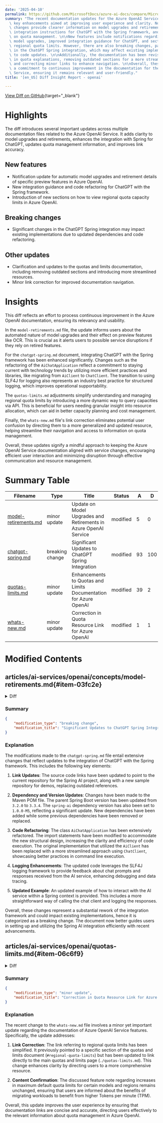 ```yaml
---
date: '2025-04-10'
permalink: https://github.com/MicrosoftDocs/azure-ai-docs/compare/MicrosoftDocs:24b31df...MicrosoftDocs:a9279bd
summary: "The recent documentation updates for the Azure OpenAI Service include several\
  \ key enhancements aimed at improving user experience and clarity. Notably, the\
  \ changes provide clearer information on model upgrades and retirements, better\
  \ integration instructions for ChatGPT with the Spring framework, and updated details\
  \ on quota management. \n\nNew features include notifications regarding automated\
  \ model upgrades, improved integration guidance for ChatGPT, and sections detailing\
  \ regional quota limits. However, there are also breaking changes, particularly\
  \ in the ChatGPT Spring integration, which may affect existing implementations due\
  \ to code updates. \n\nAdditionally, the documentation has been revised for clarity\
  \ in quota explanations, removing outdated sections for a more streamlined approach,\
  \ and correcting minor links to enhance navigation. \n\nOverall, these updates reflect\
  \ a commitment to continuous improvement in the documentation for the Azure OpenAI\
  \ Service, ensuring it remains relevant and user-friendly."
title: '[en_US] Diff Insight Report - openai'

---
```


[View Diff on GitHub](https://github.com/MicrosoftDocs/azure-ai-docs/compare/MicrosoftDocs:24b31df...MicrosoftDocs:a9279bd){target="_blank"}

# Highlights

The diff introduces several important updates across multiple documentation files related to the Azure OpenAI Service. It adds clarity to model upgrades and retirements, enhances the integration with Spring for ChatGPT, updates quota management information, and improves link accuracy.

## New features

- Notification update for automatic model upgrades and retirement details of specific preview features in Azure OpenAI.
- New integration guidance and code refactoring for ChatGPT with the Spring framework.
- Introduction of new sections on how to view regional quota capacity limits in Azure OpenAI.

## Breaking changes

- Significant changes in the ChatGPT Spring integration may impact existing implementations due to updated dependencies and code refactoring.

## Other updates

- Clarification and updates to the quotas and limits documentation, including removing outdated sections and introducing more streamlined resources.
- Minor link correction for improved documentation navigation.

# Insights

This diff reflects an effort to process continuous improvement in the Azure OpenAI documentation, ensuring its relevancy and usability.

In the `model-retirements.md` file, the update informs users about the automated nature of model upgrades and their effect on preview features like OCR. This is crucial as it alerts users to possible service disruptions if they rely on retired features.

For the `chatgpt-spring.md` document, integrating ChatGPT with the Spring framework has been enhanced significantly. Changes such as the refactoring of the `AiChatApplication` reflect a commitment to staying current with technology trends by utilizing more efficient practices and libraries, like migrating from `AiClient` to `ChatClient`. The transition to using SLF4J for logging also represents an industry best practice for structured logging, which improves operational supportability.

The `quotas-limits.md` adjustments simplify understanding and managing regional quota limits by introducing a more dynamic way to query capacities via API. This is beneficial for users needing granular insight into resource allocation, which can aid in better capacity planning and cost management.

Finally, the `whats-new.md` file's link correction eliminates potential user confusion by directing them to a more generalized and updated resource, helping streamline their navigation and access to information on quota management.

Overall, these updates signify a mindful approach to keeping the Azure OpenAI Service documentation aligned with service changes, encouraging efficient user interaction and minimizing disruption through effective communication and resource management.

# Summary Table
|  Filename  | Type |    Title    | Status | A  | D  | M  |
|------------|------|-------------|--------|----|----|----|
| [model-retirements.md](#item-03fc2e) | minor update | Update on Model Upgrades and Retirements in Azure OpenAI Service | modified | 5 | 0 | 5 | 
| [chatgpt-spring.md](#item-114b66) | breaking change | Significant Updates to ChatGPT Spring Integration | modified | 93 | 100 | 193 | 
| [quotas-limits.md](#item-06c6f9) | minor update | Enhancements to Quotas and Limits Documentation for Azure OpenAI | modified | 39 | 2 | 41 | 
| [whats-new.md](#item-53303b) | minor update | Correction in Quota Resource Link for Azure OpenAI | modified | 1 | 1 | 2 | 


# Modified Contents
## articles/ai-services/openai/concepts/model-retirements.md{#item-03fc2e}

<details>
<summary>Diff</summary>
````diff
@@ -118,6 +118,11 @@ These models are currently available for use in Azure OpenAI Service.
 
  **<sup>1</sup>** We'll notify all customers with these preview deployments at least 30 days before the start of the upgrades. We'll publish an upgrade schedule detailing the order of regions and model versions that we'll follow during the upgrades, and link to that schedule from here.
 
+> [!TIP]
+> **Will a model upgrade happen if the new model version is not yet available in that region?**
+>
+> Yes, even in cases where the latest model version is not yet available in a region, we will automatically upgrade deployments during the scheduled upgrade window. For more information, see [Azure OpenAI model versions](/azure/ai-services/openai/concepts/model-versions#will-a-model-upgrade-happen-if-the-new-model-version-is-not-yet-available-in-that-region).
+
 > [!IMPORTANT]
 > Vision enhancements preview features including Optical Character Recognition (OCR), object grounding, video prompts will be retired and no longer available once `gpt-4` Version: `vision-preview` is upgraded to `turbo-2024-04-09`. If you're currently relying on any of these preview features, this automatic model upgrade will be a breaking change.
 
````
</details>

### Summary

```json
{
    "modification_type": "minor update",
    "modification_title": "Update on Model Upgrades and Retirements in Azure OpenAI Service"
}
```

### Explanation
The modification involves an update to the document concerning model upgrades and feature retirements within the Azure OpenAI Service. Five lines were added to provide clarification on two key points: 

1. **Model Upgrade Notification**: A note reinforces that if a new model version is not available in a specific region at the time of upgrade, the deployment will still proceed automatically during the scheduled upgrade window.
   
2. **Retirement of Preview Features**: It is emphasized that certain preview features, such as Optical Character Recognition (OCR) and others, will be retired following the upgrade to `gpt-4` version `vision-preview`. This will result in a breaking change for users reliant on these features.

Overall, this update aims to enhance user understanding about upcoming changes to model deployments and the implications of relying on specific preview features in the Azure OpenAI ecosystem.

## articles/ai-services/openai/includes/chatgpt-spring.md{#item-114b66}

<details>
<summary>Diff</summary>
````diff
@@ -8,7 +8,7 @@ ms.author: mbullwin
 ms.date: 11/27/2023
 ---
 
-[Source code](https://github.com/spring-projects-experimental/spring-ai) | [Artifacts (Maven)](https://repo.spring.io/ui/native/snapshot/org/springframework/experimental/ai/spring-ai-openai-spring-boot-starter/0.7.0-SNAPSHOT) | [Sample](https://github.com/rd-1-2022/ai-azure-openai-prompt-roles)
+[Source code](https://github.com/spring-projects/spring-ai) | [Artifacts (Maven)](https://repo.spring.io/ui/native/snapshot/org/springframework/experimental/ai/spring-ai-openai-spring-boot-starter/0.7.0-SNAPSHOT) | [Sample](https://github.com/Azure-Samples/spring-ai-samples/tree/main/ai-chat-demo)
 
 ## Prerequisites
 
@@ -75,56 +75,68 @@ ai-chat-demo/
    ```xml
    <?xml version="1.0" encoding="UTF-8"?>
    <project xmlns="http://maven.apache.org/POM/4.0.0" xmlns:xsi="http://www.w3.org/2001/XMLSchema-instance"
-       xsi:schemaLocation="http://maven.apache.org/POM/4.0.0 https://maven.apache.org/xsd/maven-4.0.0.xsd">
-       <modelVersion>4.0.0</modelVersion>
-       <parent>
-           <groupId>org.springframework.boot</groupId>
-           <artifactId>spring-boot-starter-parent</artifactId>
-           <version>3.2.0</version>
-           <relativePath/> <!-- lookup parent from repository -->
-       </parent>
-       <groupId>com.example</groupId>
-       <artifactId>ai-chat-demo</artifactId>
-       <version>0.0.1-SNAPSHOT</version>
-       <name>AIChat</name>
-       <description>Demo project for Spring Boot</description>
-       <properties>
-           <java.version>17</java.version>
-       </properties>
-       <dependencies>
-           <dependency>
+         xsi:schemaLocation="http://maven.apache.org/POM/4.0.0 https://maven.apache.org/xsd/maven-4.0.0.xsd">
+      <modelVersion>4.0.0</modelVersion>
+      <parent>
+         <groupId>org.springframework.boot</groupId>
+         <artifactId>spring-boot-starter-parent</artifactId>
+         <version>3.3.4</version>
+         <relativePath/> <!-- lookup parent from repository -->
+      </parent>
+      <groupId>com.example</groupId>
+      <artifactId>ai-chat-demo</artifactId>
+      <version>0.0.1-SNAPSHOT</version>
+      <name>AIChat</name>
+      <description>Demo project for Spring Boot</description>
+      <properties>
+         <java.version>17</java.version>
+         <spring-ai.version>1.0.0-M5</spring-ai.version>
+      </properties>
+      <dependencies>
+         <dependency>
+            <groupId>org.springframework.boot</groupId>
+            <artifactId>spring-boot-starter</artifactId>
+         </dependency>
+         <dependency>
+            <groupId>org.springframework.ai</groupId>
+            <artifactId>spring-ai-azure-openai-spring-boot-starter</artifactId>
+         </dependency>
+         <dependency>
+            <groupId>org.springframework.boot</groupId>
+            <artifactId>spring-boot-starter-test</artifactId>
+            <scope>test</scope>
+         </dependency>
+      </dependencies>
+      <dependencyManagement>
+         <dependencies>
+            <dependency>
+               <groupId>org.springframework.ai</groupId>
+               <artifactId>spring-ai-bom</artifactId>
+               <version>${spring-ai.version}</version>
+               <type>pom</type>
+               <scope>import</scope>
+            </dependency>
+         </dependencies>
+      </dependencyManagement>
+      <build>
+         <plugins>
+            <plugin>
                <groupId>org.springframework.boot</groupId>
-               <artifactId>spring-boot-starter</artifactId>
-           </dependency>
-           <dependency>
-               <groupId>org.springframework.experimental.ai</groupId>
-               <artifactId>spring-ai-azure-openai-spring-boot-starter</artifactId>
-               <version>0.7.0-SNAPSHOT</version>
-           </dependency>
-           <dependency>
-               <groupId>org.springframework.boot</groupId>
-               <artifactId>spring-boot-starter-test</artifactId>
-               <scope>test</scope>
-           </dependency>
-       </dependencies>
-       <build>
-           <plugins>
-               <plugin>
-                   <groupId>org.springframework.boot</groupId>
-                   <artifactId>spring-boot-maven-plugin</artifactId>
-               </plugin>
-           </plugins>
-       </build>
-       <repositories>
-           <repository>
-               <id>spring-snapshots</id>
-               <name>Spring Snapshots</name>
-               <url>https://repo.spring.io/snapshot</url>
-               <releases>
-                   <enabled>false</enabled>
-               </releases>
-           </repository>
-       </repositories>
+               <artifactId>spring-boot-maven-plugin</artifactId>
+            </plugin>
+         </plugins>
+      </build>
+      <repositories>
+         <repository>
+            <id>spring-milestones</id>
+            <name>Spring Milestones</name>
+            <url>https://repo.spring.io/milestone</url>
+            <snapshots>
+               <enabled>false</enabled>
+            </snapshots>
+         </repository>
+      </repositories>
+
    </project>
    ```
 
@@ -133,55 +145,36 @@ ai-chat-demo/
    ```java
    package com.example.aichatdemo;
 
-   import java.util.ArrayList;
-   import java.util.List;
-
-   import org.springframework.ai.client.AiClient;
-   import org.springframework.ai.prompt.Prompt;
-   import org.springframework.ai.prompt.messages.ChatMessage;
-   import org.springframework.ai.prompt.messages.Message;
-   import org.springframework.ai.prompt.messages.MessageType;
-   import org.springframework.beans.factory.annotation.Autowired;
+   import org.slf4j.Logger;
+   import org.slf4j.LoggerFactory;
+   import org.springframework.ai.chat.client.ChatClient;
    import org.springframework.boot.CommandLineRunner;
    import org.springframework.boot.SpringApplication;
    import org.springframework.boot.autoconfigure.SpringBootApplication;
+   import org.springframework.context.annotation.Bean;
 
    @SpringBootApplication
-   public class AiChatApplication implements CommandLineRunner
-   {
-       private static final String ROLE_INFO_KEY = "role";
-
-       @Autowired
-       private AiClient aiClient;
-
-       public static void main(String[] args) {
-           SpringApplication.run(AiChatApplication.class, args);
-       }
-
-       @Override
-       public void run(String... args) throws Exception
-       {
-           System.out.println(String.format("Sending chat prompts to AI service. One moment please...\r\n"));
-
-           final List<Message> msgs = new ArrayList<>();
-
-           msgs.add(new ChatMessage(MessageType.SYSTEM, "You are a helpful assistant"));
-           msgs.add(new ChatMessage(MessageType.USER, "Does Azure OpenAI support customer managed keys?"));
-           msgs.add(new ChatMessage(MessageType.ASSISTANT, "Yes, customer managed keys are supported by Azure OpenAI?"));
-           msgs.add(new ChatMessage(MessageType.USER, "Do other Azure AI services support this too?"));
-
-           final var resps = aiClient.generate(new Prompt(msgs));
-
-           System.out.println(String.format("Prompt created %d generated response(s).", resps.getGenerations().size()));
-
-           resps.getGenerations().stream()
-             .forEach(gen -> {
-                 final var role = gen.getInfo().getOrDefault(ROLE_INFO_KEY, MessageType.ASSISTANT.getValue());
-
-                 System.out.println(String.format("Generated respose from \"%s\": %s", role, gen.getText()));
-             });
-       }
-
+   public class AiChatApplication {
+
+      private static final Logger log = LoggerFactory.getLogger(AiChatApplication.class);
+
+      public static void main(String[] args) {
+         SpringApplication.run(AiChatApplication.class, args);
+      }
+
+      @Bean
+      CommandLineRunner commandLineRunner(ChatClient.Builder builder) {
+         return args -> {
+            var chatClient = builder.build();
+            log.info("Sending chat prompts to AI service. One moment please...");
+            String response = chatClient.prompt()
+                  .user("What was Microsoft's original internal codename for the project that eventually became Azure?")
+                  .call()
+                  .content();
+
+            log.info("Response: {}", response);
+         };
+      }
    }
    ```
 
@@ -203,14 +196,14 @@ ai-chat-demo/
  \\/  ___)| |_)| | | | | || (_| |  ) ) ) )
   '  |____| .__|_| |_|_| |_\__, | / / / /
  =========|_|==============|___/=/_/_/_/
- :: Spring Boot ::                (v3.1.5)
 
-2023-11-07T13:31:10.884-06:00  INFO 6248 --- [           main] c.example.aichatdemo.AiChatApplication   : No active profile set, falling back to 1 default profile: "default"
-2023-11-07T13:31:11.595-06:00  INFO 6248 --- [           main] c.example.aichatdemo.AiChatApplication   : Started AiChatApplication in 0.994 seconds (process running for 1.28)
-Sending chat prompts to AI service. One moment please...
+ :: Spring Boot ::                (v3.3.4)
 
-Prompt created 1 generated response(s).
-Generated respose from "assistant": Yes, other Azure AI services also support customer managed keys. Azure AI Services, Azure Machine Learning, and other AI services in Azure provide options for customers to manage and control their encryption keys. This allows customers to have greater control over their data and security.
+2025-03-14T13:35:30.145-04:00  INFO 93252 --- [AIChat] [           main] c.example.aichatdemo.AiChatApplication   : Starting AiChatApplication using Java 23.0.2 with PID 93252 (/Users/vega/dev/msft/spring-ai-samples/ai-chat-demo/target/classes started by vega in /Users/vega/dev/msft/spring-ai-samples/ai-chat-demo)
+2025-03-14T13:35:30.146-04:00  INFO 93252 --- [AIChat] [           main] c.example.aichatdemo.AiChatApplication   : No active profile set, falling back to 1 default profile: "default"
+2025-03-14T13:35:30.500-04:00  INFO 93252 --- [AIChat] [           main] c.example.aichatdemo.AiChatApplication   : Started AiChatApplication in 0.445 seconds (process running for 0.633)
+2025-03-14T13:35:30.501-04:00  INFO 93252 --- [AIChat] [           main] c.example.aichatdemo.AiChatApplication   : Sending chat prompts to AI service. One moment please...
+2025-03-14T13:35:31.950-04:00  INFO 93252 --- [AIChat] [           main] c.example.aichatdemo.AiChatApplication   : Response: Microsoft's original internal codename for the project that eventually became Azure was "Project Red Dog." This initiative ultimately led to the development and launch of the Microsoft Azure cloud computing platform.
 ```
 
 
````
</details>

### Summary

```json
{
    "modification_type": "breaking change",
    "modification_title": "Significant Updates to ChatGPT Spring Integration"
}
```

### Explanation
The modifications made to the `chatgpt-spring.md` file entail extensive changes that reflect updates to the integration of ChatGPT with the Spring framework. This includes the following key elements:

1. **Link Updates**: The source code links have been updated to point to the current repository for the Spring AI project, along with a new sample repository for demos, replacing outdated references.

2. **Dependency and Version Updates**: Changes have been made to the Maven POM file. The parent Spring Boot version has been updated from `3.2.0` to `3.3.4`. The `spring-ai` dependency version has also been set to `1.0.0-M5`, reflecting a significant update. New dependencies have been added while some previous dependencies have been removed or replaced.

3. **Code Refactoring**: The class `AiChatApplication` has been extensively refactored. The import statements have been modified to accommodate the new structural design, increasing the clarity and efficiency of code execution. The original implementation that utilized the `AiClient` has been replaced with a more streamlined approach using `ChatClient`, showcasing better practices in command line execution.

4. **Logging Enhancements**: The updated code leverages the SLF4J logging framework to provide feedback about chat prompts and responses received from the AI service, enhancing debugging and data tracing.

5. **Updated Example**: An updated example of how to interact with the AI service within a Spring context is provided. This includes a more straightforward way of calling the chat client and logging the responses.

Overall, these changes represent a substantial rework of the integration framework and could impact existing implementations, hence it is categorized as a breaking change. The document now better guides users in setting up and utilizing the Spring AI integration efficiently with recent advancements.

## articles/ai-services/openai/quotas-limits.md{#item-06c6f9}

<details>
<summary>Diff</summary>
````diff
@@ -55,8 +55,6 @@ The following sections provide you with a quick guide to the default quotas and
 
 <sup>1</sup> Our current APIs allow up to 10 custom headers, which are passed through the pipeline, and returned. Some customers now exceed this header count resulting in HTTP 431 errors. There's no solution for this error, other than to reduce header volume. **In future API versions we will no longer pass through custom headers**. We recommend customers not depend on custom headers in future system architectures.
 
-## Regional quota limits
-
 > [!NOTE]
 > Quota limits are subject to change. 
 
@@ -274,6 +272,45 @@ Quota increase requests can be submitted via the [quota increase request form](h
 
 For other rate limits, [submit a service request](../cognitive-services-support-options.md?context=/azure/ai-services/openai/context/context).
 
+## Regional quota capacity limits
+
+You can view quota availability by region for your subscription in the [Azure AI Foundry portal](https://ai.azure.com/resource/quota).
+
+Alternatively to view quota capacity by region for a specific model/version you can query the [capacity API](/rest/api/aiservices/accountmanagement/model-capacities/list) for your subscription. Provide a `subscriptionId`, `model_name`, and `model_version` and the API will return the available capacity for that model across all regions, and deployment types for your subscription.
+
+> [!NOTE]
+> Currently both the Azure AI Foundry portal and the capacity API will return quota/capacity information for models that are [retired](./concepts/model-retirements.md) and no longer available.
+
+[API Reference](/rest/api/aiservices/accountmanagement/model-capacities/list)
+
+```python
+import requests
+import json
+from azure.identity import DefaultAzureCredential
+
+subscriptionId = "Replace with your subscription ID" #replace with your subscription ID
+model_name = "gpt-4o"     # Example value, replace with model name
+model_version = "2024-08-06"   # Example value, replace with model version
+
+token_credential = DefaultAzureCredential()
+token = token_credential.get_token('https://management.azure.com/.default')
+headers = {'Authorization': 'Bearer ' + token.token}
+
+url = f"https://management.azure.com/subscriptions/{subscriptionId}/providers/Microsoft.CognitiveServices/modelCapacities"
+params = {
+    "api-version": "2024-06-01-preview",
+    "modelFormat": "OpenAI",
+    "modelName": model_name,
+    "modelVersion": model_version
+}
+
+response = requests.get(url, params=params, headers=headers)
+model_capacity = response.json()
+
+print(json.dumps(model_capacity, indent=2))
+
+```
+
 ## Next steps
 
 Explore how to [manage quota](./how-to/quota.md) for your Azure OpenAI deployments.
````
</details>

### Summary

```json
{
    "modification_type": "minor update",
    "modification_title": "Enhancements to Quotas and Limits Documentation for Azure OpenAI"
}
```

### Explanation
The recent modifications to the `quotas-limits.md` file provide improved information regarding quotas and limits for Azure OpenAI services. Key updates include:

1. **Removal of Regional Quota Limits Section**: The existing section on regional quota limits has been removed to streamline the document.

2. **Introduction of Regional Quota Capacity Limits**: A new section has been added detailing how users can view quota availability by region through the Azure AI Foundry portal, as well as using the capacity API for specific model/version information.

3. **Detailed API Usage Example**: An illustrative Python code snippet has been provided to demonstrate how to query the capacity API. This example includes the necessary imports, token generation using `DefaultAzureCredential`, and steps for making a request to retrieve model capacity details.

4. **Important Note on Retired Models**: An additional note advises users that both the Azure AI Foundry portal and the capacity API will still reflect quota information for models that have been retired, which is essential for users managing legacy implementations.

5. **Encouragement for Further Action**: The document concludes by guiding users to explore how to manage their quotas more effectively through a referenced link.

These updates collectively enhance the clarity and utility of the document, aiding users in better understanding the quota management within the Azure OpenAI framework.

## articles/ai-services/openai/whats-new.md{#item-53303b}

<details>
<summary>Diff</summary>
````diff
@@ -771,7 +771,7 @@ Azure OpenAI Service now supports speech to text APIs powered by OpenAI's Whispe
 
 ### Regional quota limits increases
 
-- Increases to the max default quota limits for certain models and regions. Migrating workloads to [these models and regions](./quotas-limits.md#regional-quota-limits) will allow you to take advantage of higher Tokens per minute (TPM).  
+- Increases to the max default quota limits for certain models and regions. Migrating workloads to [these models and regions](./quotas-limits.md) will allow you to take advantage of higher Tokens per minute (TPM).  
 
 ## August 2023
 
````
</details>

### Summary

```json
{
    "modification_type": "minor update",
    "modification_title": "Correction in Quota Resource Link for Azure OpenAI"
}
```

### Explanation
The recent change to the `whats-new.md` file involves a minor yet important update regarding the documentation of Azure OpenAI Service features. Specifically, the update addresses:

1. **Link Correction**: The link referring to regional quota limits has been simplified. It previously pointed to a specific section of the quotas and limits document (`#regional-quota-limits`) but has been updated to link directly to the main quotas and limits page (`./quotas-limits.md`). This change enhances clarity by directing users to a more comprehensive resource.

2. **Content Confirmation**: The discussed feature note regarding increases in maximum default quota limits for certain models and regions remains unchanged, ensuring that users are informed about the benefits of migrating workloads to benefit from higher Tokens per minute (TPM).

Overall, this update improves the user experience by ensuring that documentation links are concise and accurate, directing users effectively to the relevant information about quota management in Azure OpenAI.


